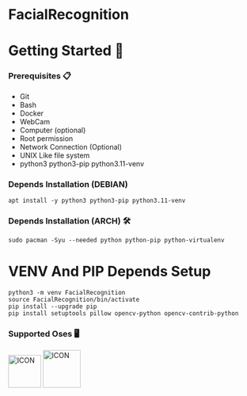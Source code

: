 # FacialRecognition

# Getting Started 🚀

### Prerequisites 📋

- Git
- Bash
- Docker
- WebCam
- Computer (optional)
- Root permission
- Network Connection (Optional)
- UNIX Like file system
- python3 python3-pip python3.11-venv

### Depends Installation (DEBIAN)

    apt install -y python3 python3-pip python3.11-venv

### Depends Installation (ARCH) 🛠️

    sudo pacman -Syu --needed python python-pip python-virtualenv

# VENV And PIP Depends Setup

    python3 -m venv FacialRecognition
    source FacialRecognition/bin/activate
    pip install --upgrade pip
    pip install setuptools pillow opencv-python opencv-contrib-python

### Supported Oses 🖥️

<img width="66px" src="https://github.com/ProjectHostingTool/PHT/assets/83769871/53eec4ac-2e9c-41a1-9210-d009a5553c56" alt="ICON">
<img width="76px" src="https://github.com/ProjectHostingTool/PHT/assets/83769871/e15238d7-4a0e-47ea-a4d5-a0016000722b" alt="ICON">
